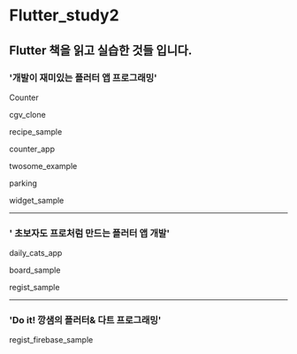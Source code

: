 # Flutter_study2

## Flutter 책을 읽고 실습한 것들 입니다.

### '개발이 재미있는 플러터 앱 프로그래밍'

Counter

cgv_clone

recipe_sample

counter_app

twosome_example

parking

widget_sample


---

### ' 초보자도 프로처럼 만드는 플러터 앱 개발'

daily_cats_app

board_sample

regist_sample


---

### 'Do it! 깡샘의 플러터& 다트 프로그래밍'

regist_firebase_sample
